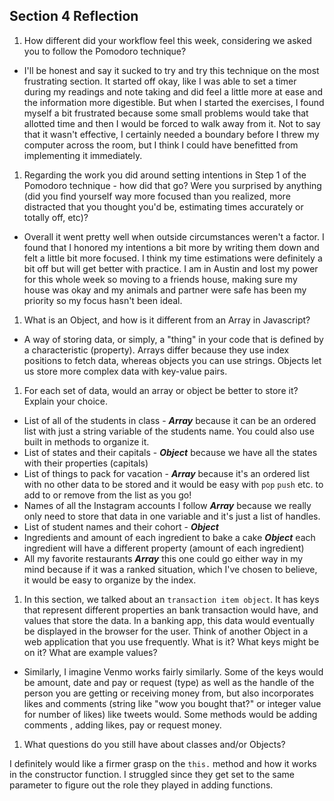 ## Section 4 Reflection

1. How different did your workflow feel this week, considering we asked you to follow the Pomodoro technique?

* I'll be honest and say it sucked to try and try this technique on the most frustrating section. It started off okay, like I was able to set a timer during my readings and note taking and did feel a little more at ease and the information more digestible. But when I started the exercises, I found myself a bit frustrated because some small problems would take that allotted time and then I would be forced to walk away from it. Not to say that it wasn't effective, I certainly needed a boundary before I threw my computer across the room, but I think I could have benefitted from implementing it immediately.

1. Regarding the work you did around setting intentions in Step 1 of the Pomodoro technique - how did that go? Were you surprised by anything (did you find yourself way more focused than you realized, more distracted that you thought you'd be, estimating times accurately or totally off, etc)?

* Overall it went pretty well when outside circumstances weren't a factor. I found that I honored my intentions a bit more by writing them down and felt a little bit more focused. I think my time estimations were definitely a bit off but will get better with practice. I am in Austin and lost my power for this whole week so moving to a friends house, making sure my house was okay and my animals and partner were safe has been my priority so my focus hasn't been ideal.

1. What is an Object, and how is it different from an Array in Javascript?
* A way of storing data, or simply, a "thing" in your code that is defined by a characteristic (property). Arrays differ because they use index positions to fetch data, whereas objects you can use strings. Objects let us store more complex data with key-value pairs.

1. For each set of data, would an array or object be better to store it? Explain your choice.

  * List of all of the students in class - ***Array*** because it can be an ordered list with just a string variable of the students name. You could also use built in methods to organize it.
  * List of states and their capitals - ***Object*** because we have all the states with their properties (capitals)
  * List of things to pack for vacation - ***Array*** because it's an ordered list with no other data to be stored and it would be easy with `pop` `push` etc. to add to or remove from the list as you go!
  * Names of all the Instagram accounts I follow ***Array*** because we really only need to store that data in one variable and it's just a list of handles.
  * List of student names and their cohort - ***Object***
  * Ingredients and amount of each ingredient to bake a cake ***Object*** each ingredient will have a different property (amount of each ingredient)
  * All my favorite restaurants ***Array*** this one could go either way in my mind because if it was a ranked situation, which I've chosen to believe, it would be easy to organize by the index.

1. In this section, we talked about an `transaction item object`. It has keys that represent different properties an bank transaction would have, and values that store the data. In a banking app, this data would eventually be displayed in the browser for the user. Think of another Object in a web application that you use frequently. What is it? What keys might be on it? What are example values?
* Similarly, I imagine Venmo works fairly similarly. Some of the keys would be amount, date and pay or request (type) as well as the handle of the person you are getting or receiving money from, but also incorporates likes and comments (string like "wow you bought that?" or integer value for number of likes) like tweets would. Some methods would be adding comments , adding likes, pay or request money.

1. What questions do you still have about classes and/or Objects?

I definitely would like a firmer grasp on the `this.` method and how it works in the constructor function. I struggled since they get set to the same parameter to figure out the role they played in adding functions.
